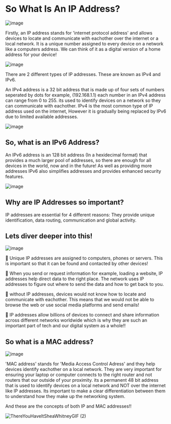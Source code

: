 # So What Is An IP Address?

![image](https://github.com/user-attachments/assets/1a383322-d9f0-4eab-9165-dd9ea79297ab)

Firstly, an IP address stands for 'internet protocol address' and allows devices to locate and communicate with eachother over the internet or a local network. It is a unique number assigned to every device on a network like a computers address. We can think of it as a digital version of a home address for your device!

![image](https://github.com/user-attachments/assets/9b6a0c68-8512-4594-a719-5f27c5ab9cf5)

There are 2 different types of IP addresses. These are known as IPv4 and IPv6. 

An IPv4 address is a 32 bit address that is made up of four sets of numbers seperated by dots for example, (192.168.1.1) each number in an IPv4 address can range from 0 to 255. its used to identify devices on a network so they can communicate with eachother. IPv4 is the most common type of IP address used on the internet, However it is gradually being replaced by IPv6 due to limited available addresses.

![image](https://github.com/user-attachments/assets/4fbdc546-2692-4797-84ba-2d1cc265d320)

## So, what is an IPv6 Address?

An IPv6 address is an 128 bit address (In a hexidecimal format) that provides a much larger pool of addresses, so there are enough for all devices in the world, now and in the future! As well as providing more addresses IPv6 also simplifies addresses and provides enhanced security features.

![image](https://github.com/user-attachments/assets/e905e34d-bed3-4f4f-bb34-6de11dab760e)

## Why are IP Addresses so important? 

IP addresses are essential for 4 different reasons: They provide unique identification, data routing, communication and global activity.

## Lets diver deeper into this!

![image](https://github.com/user-attachments/assets/ac3914bf-7eb2-4cb1-ae32-7f7a4d462bd0)

🚀 Unique IP addresses are assigned to computers, phones or servers. This is important so that it can be found and contacted by other devices!

🚀 When you send or request information for example, loading a website, IP addresses help direct data to the right place. The network uses IP addresses to figure out where to send the data and how to get back to you.

🚀 without IP addresses, devices would not know how to locate and communicate with eachother. This means that we would not be able to browse the web or use social media platforms and send emails!

🚀 IP addresses allow billions of devices to connect and share information across different networks worldwide which is why they are such an important part of tech and our digital system as a whole!!

## So what is a MAC address?

![image](https://github.com/user-attachments/assets/9e0a67ee-4120-4fed-8776-e7286fcd3d15)

'MAC address' stands for 'Media Access Control Adress' and they help devices identify eachother on a local network. They are very important for ensuring your laptop or computer connects to the right router and not routers that our outside of your proximity. its a permanent 48 bit address that is used to identify devices on a local network and NOT over the internet like IP addresses. Its important to make a clear differentiation between them to understand how they make up the networking system. 

And these are the concepts of both IP and MAC addresses!!

![ThereYouHaveItSheaWhitneyGIF (2)](https://github.com/user-attachments/assets/1b257829-07e6-4ba7-b1da-41ced4c7e47e)

